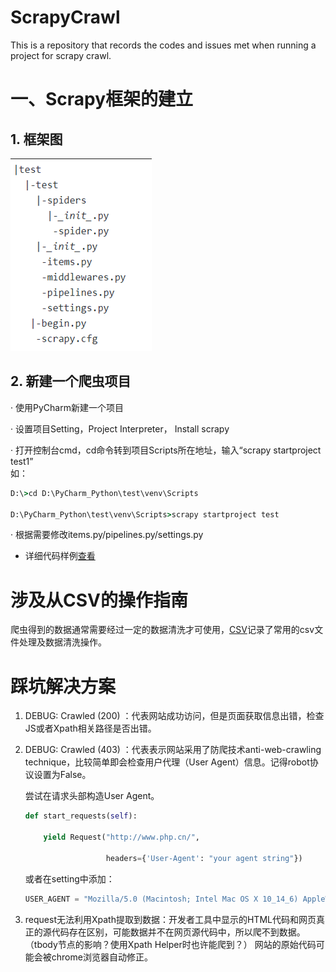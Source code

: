 # ScrapyCrawl

This is a repository that records the codes and issues met when running a project for scrapy crawl. 

# 一、Scrapy框架的建立

## 1. 框架图

![project_menu](/img/project_menu.bmp)

## 2. 新建一个爬虫项目

· 使用PyCharm新建一个项目

· 设置项目Setting，Project Interpreter， Install scrapy

· 打开控制台cmd，cd命令转到项目Scripts所在地址，输入“scrapy startproject test1”  
  如：
  
```cmd
D:\>cd D:\PyCharm_Python\test\venv\Scripts

D:\PyCharm_Python\test\venv\Scripts>scrapy startproject test
```

· 根据需要修改items.py/pipelines.py/settings.py

* 详细代码样例[查看](/lianjia)

 # 涉及从CSV的操作指南
 
 爬虫得到的数据通常需要经过一定的数据清洗才可使用，[CSV](/csv)记录了常用的csv文件处理及数据清洗操作。
 

# 踩坑解决方案

1. DEBUG: Crawled (200) ：代表网站成功访问，但是页面获取信息出错，检查JS或者Xpath相关路径是否出错。  

2. DEBUG: Crawled (403) ：代表表示网站采用了防爬技术anti-web-crawling technique，比较简单即会检查用户代理（User Agent）信息。记得robot协议设置为False。

    尝试在请求头部构造User Agent。

    ```python
    def start_requests(self): 

        yield Request("http://www.php.cn/", 

                      headers={'User-Agent': "your agent string"})
    ```

    或者在setting中添加：

    ```python
    USER_AGENT = "Mozilla/5.0 (Macintosh; Intel Mac OS X 10_14_6) AppleWebKit/537.36 (KHTML, like Gecko) Chrome/77.0.3865.120 Safari/537.36"
    ```
 3. request无法利用Xpath提取到数据：开发者工具中显示的HTML代码和网页真正的源代码存在区别，可能数据并不在网页源代码中，所以爬不到数据。（tbody节点的影响？使用Xpath Helper时也许能爬到？）
    网站的原始代码可能会被chrome浏览器自动修正。
 
 
